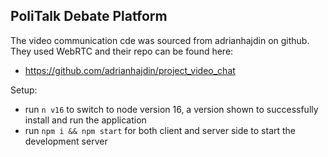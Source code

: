## PoliTalk Debate Platform

The video communication cde was sourced from adrianhajdin on github. They used WebRTC and their repo can be found here:
- https://github.com/adrianhajdin/project_video_chat

Setup:
- run ```n v16``` to switch to node version 16, a version shown to successfully install and run the application
- run ```npm i && npm start``` for both client and server side to start the development server
